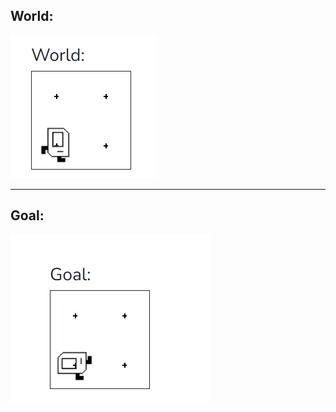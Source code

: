 ## World:
<img src="/Images/turn_left_World.PNG"/>
<hr>

## Goal:
<img src="/Images/turn_left_goal.PNG"/>

